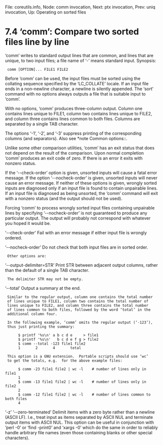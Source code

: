 File: coreutils.info,  Node: comm invocation,  Next: ptx invocation,  Prev: uniq invocation,  Up: Operating on sorted files

7.4 ‘comm’: Compare two sorted files line by line
=================================================

‘comm’ writes to standard output lines that are common, and lines that
are unique, to two input files; a file name of ‘-’ means standard input.
Synopsis:

     comm [OPTION]... FILE1 FILE2

   Before ‘comm’ can be used, the input files must be sorted using the
collating sequence specified by the ‘LC_COLLATE’ locale.  If an input
file ends in a non-newline character, a newline is silently appended.
The ‘sort’ command with no options always outputs a file that is
suitable input to ‘comm’.

   With no options, ‘comm’ produces three-column output.  Column one
contains lines unique to FILE1, column two contains lines unique to
FILE2, and column three contains lines common to both files.  Columns
are separated by a single TAB character.

   The options ‘-1’, ‘-2’, and ‘-3’ suppress printing of the
corresponding columns (and separators).  Also see *note Common
options::.

   Unlike some other comparison utilities, ‘comm’ has an exit status
that does not depend on the result of the comparison.  Upon normal
completion ‘comm’ produces an exit code of zero.  If there is an error
it exits with nonzero status.

   If the ‘--check-order’ option is given, unsorted inputs will cause a
fatal error message.  If the option ‘--nocheck-order’ is given, unsorted
inputs will never cause an error message.  If neither of these options
is given, wrongly sorted inputs are diagnosed only if an input file is
found to contain unpairable lines.  If an input file is diagnosed as
being unsorted, the ‘comm’ command will exit with a nonzero status (and
the output should not be used).

   Forcing ‘comm’ to process wrongly sorted input files containing
unpairable lines by specifying ‘--nocheck-order’ is not guaranteed to
produce any particular output.  The output will probably not correspond
with whatever you hoped it would be.

‘--check-order’
     Fail with an error message if either input file is wrongly ordered.

‘--nocheck-order’
     Do not check that both input files are in sorted order.

     Other options are:

‘--output-delimiter=STR’
     Print STR between adjacent output columns, rather than the default
     of a single TAB character.

     The delimiter STR may not be empty.

‘--total’
     Output a summary at the end.

     Similar to the regular output, column one contains the total number
     of lines unique to FILE1, column two contains the total number of
     lines unique to FILE2, and column three contains the total number
     of lines common to both files, followed by the word ‘total’ in the
     additional column four.

     In the following example, ‘comm’ omits the regular output (‘-123’),
     thus just printing the summary:

          $ printf '%s\n' a b c d e     > file1
          $ printf '%s\n'   b c d e f g > file2
          $ comm --total -123 file1 file2
          1       2       4       total

     This option is a GNU extension.  Portable scripts should use ‘wc’
     to get the totals, e.g.  for the above example files:

          $ comm -23 file1 file2 | wc -l    # number of lines only in file1
          1
          $ comm -13 file1 file2 | wc -l    # number of lines only in file2
          2
          $ comm -12 file1 file2 | wc -l    # number of lines common to both files
          4

‘-z’
‘--zero-terminated’
     Delimit items with a zero byte rather than a newline (ASCII LF).
     I.e., treat input as items separated by ASCII NUL and terminate
     output items with ASCII NUL. This option can be useful in
     conjunction with ‘perl -0’ or ‘find -print0’ and ‘xargs -0’ which
     do the same in order to reliably handle arbitrary file names (even
     those containing blanks or other special characters).

